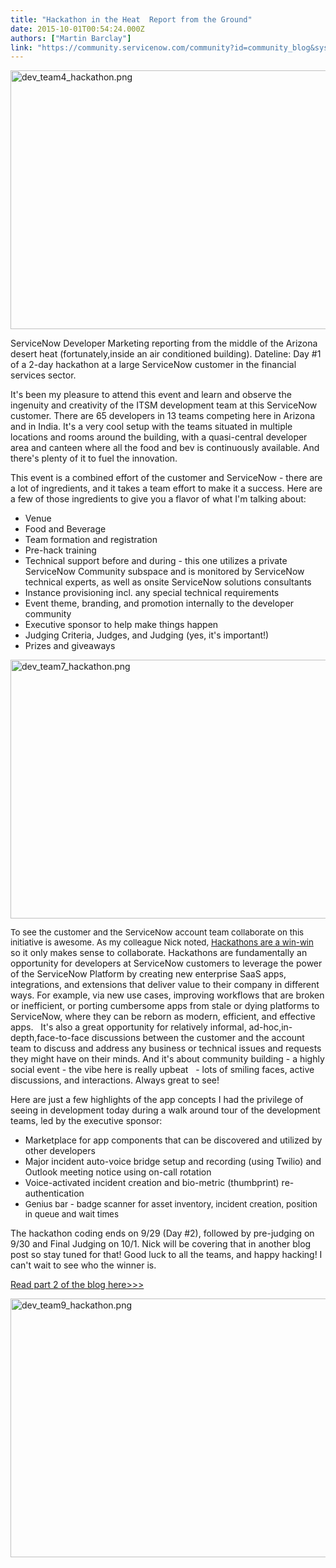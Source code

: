 ```yaml
---
title: "Hackathon in the Heat  Report from the Ground"
date: 2015-10-01T00:54:24.000Z
authors: ["Martin Barclay"]
link: "https://community.servicenow.com/community?id=community_blog&sys_id=449d6a69dbd0dbc01dcaf3231f961956"
---
```

<p><img   alt="dev_team4_hackathon.png" class="jive-image image-4" src="681dff7ddbd01304b322f4621f96192e.iix" style="height: 414px; width: 620px; display: block; margin-left: auto; margin-right: auto;"/></p><p>ServiceNow Developer Marketing reporting from the middle of the Arizona desert heat (fortunately,inside an air conditioned building). Dateline: Day #1 of a 2-day hackathon at a large ServiceNow customer in the financial services sector.</p><p></p><p>It's been my pleasure to attend this event and learn and observe the ingenuity and creativity of the ITSM development team at this ServiceNow customer. There are 65 developers in 13 teams competing here in Arizona and in India. It's a very cool setup with the teams situated in multiple locations and rooms around the building, with a quasi-central developer area and canteen where all the food and bev is continuously available. And there's plenty of it to fuel the innovation.</p><p></p><p>This event is a combined effort of the customer and ServiceNow - there are a lot of ingredients, and it takes a team effort to make it a success. Here are a few of those ingredients to give you a flavor of what I'm talking about:</p><p></p><ul><li>Venue</li><li>Food and Beverage</li><li>Team formation and registration</li><li>Pre-hack training</li><li>Technical support before and during - this one utilizes a private ServiceNow Community subspace and is monitored by ServiceNow technical experts, as well as onsite ServiceNow solutions consultants</li><li>Instance provisioning incl. any special technical requirements</li><li>Event theme, branding, and promotion internally to the developer community</li><li>Executive sponsor to help make things happen</li><li>Judging Criteria, Judges, and Judging (yes, it's important!)</li><li>Prizes and giveaways</li></ul><p></p><p><img   alt="dev_team7_hackathon.png" class="image-0 jive-image" src="c9fa780adb1097049c9ffb651f961960.iix" style="height: 414px; width: 620px; display: block; margin-left: auto; margin-right: auto;"/></p><p></p><p></p><p><span style="font-size: 13.3333px;">To see the customer and the ServiceNow account team collaborate on this initiative is awesome. As my colleague Nick noted, <a title="" _jive_internal="true" href="/community?id=community_blog&sys_id=c9fca2a5dbd0dbc01dcaf3231f961967">Hackathons are a win-win </a></span>so it only makes sense to collaborate. Hackathons are fundamentally an opportunity for developers at ServiceNow customers to leverage the power of the ServiceNow Platform by creating new enterprise SaaS apps, integrations, and extensions that deliver value to their company in different ways. For example, via new use cases, improving workflows that are broken or inefficient, or porting cumbersome apps from stale or dying platforms to ServiceNow, where they can be reborn as modern, efficient, and effective apps.   It's also a great opportunity for relatively informal, ad-hoc,in-depth,face-to-face discussions between the customer and the account team to discuss and address any business or technical issues and requests they might have on their minds. And it's about community building - a highly social event - the vibe here is really upbeat   - lots of smiling faces, active discussions, and interactions. Always great to see!</p><p></p><p>Here are just a few highlights of the app concepts I had the privilege of seeing in development today during a walk around tour of the development teams, led by the executive sponsor:</p><p></p><ul style="list-style-type: disc;"><li>Marketplace for app components that can be discovered and utilized by other developers</li><li>Major incident auto-voice bridge setup and recording (using Twilio) and Outlook meeting notice using on-call rotation</li><li>Voice-activated incident creation and bio-metric (thumbprint) re-authentication</li><li><span style="font-size: 13.3333px;">Genius bar - badge scanner for asset inventory, incident creation, position in queue and wait times</span></li></ul><p></p><p>The hackathon coding ends on 9/29 (Day #2), followed by pre-judging on 9/30 and Final Judging on 10/1. Nick will be covering that in another blog post so stay tuned for that! Good luck to all the teams, and happy hacking! I can't wait to see who the winner is.</p><p></p><p><a title="" _jive_internal="true" href="/community?id=community_blog&sys_id=555e2aaddbd0dbc01dcaf3231f9619bf">Read part 2 of the blog here&gt;&gt;&gt;</a></p><p></p><p><img   alt="dev_team9_hackathon.png" class="jive-image image-6" src="f891ed0adb10d7049c9ffb651f9619e2.iix" style="height: 414px; width: 620px; display: block; margin-left: auto; margin-right: auto;"/></p>